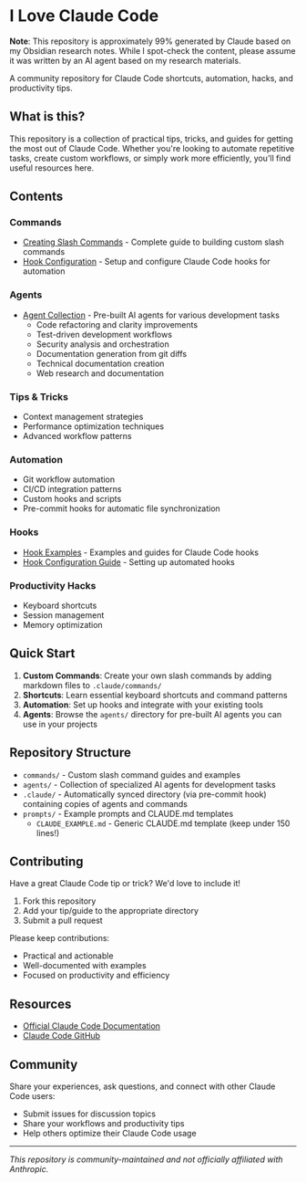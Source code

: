 # I Love Claude Code

**Note**: This repository is approximately 99% generated by Claude based on my Obsidian research notes. While I spot-check the content, please assume it was written by an AI agent based on my research materials.

A community repository for Claude Code shortcuts, automation, hacks, and productivity tips.

## What is this?

This repository is a collection of practical tips, tricks, and guides for getting the most out of Claude Code. Whether you're looking to automate repetitive tasks, create custom workflows, or simply work more efficiently, you'll find useful resources here.

## Contents

### Commands
- [Creating Slash Commands](commands/creating-slash-commands.md) - Complete guide to building custom slash commands
- [Hook Configuration](hooks/) - Setup and configure Claude Code hooks for automation

### Agents
- [Agent Collection](agents/) - Pre-built AI agents for various development tasks
  - Code refactoring and clarity improvements
  - Test-driven development workflows
  - Security analysis and orchestration
  - Documentation generation from git diffs
  - Technical documentation creation
  - Web research and documentation

### Tips & Tricks
- Context management strategies
- Performance optimization techniques
- Advanced workflow patterns

### Automation
- Git workflow automation
- CI/CD integration patterns
- Custom hooks and scripts
- Pre-commit hooks for automatic file synchronization

### Hooks
- [Hook Examples](hooks/) - Examples and guides for Claude Code hooks
- [Hook Configuration Guide](.claude/hooks/) - Setting up automated hooks

### Productivity Hacks
- Keyboard shortcuts
- Session management
- Memory optimization

## Quick Start

1. **Custom Commands**: Create your own slash commands by adding markdown files to `.claude/commands/`
2. **Shortcuts**: Learn essential keyboard shortcuts and command patterns
3. **Automation**: Set up hooks and integrate with your existing tools
4. **Agents**: Browse the `agents/` directory for pre-built AI agents you can use in your projects

## Repository Structure

- `commands/` - Custom slash command guides and examples
- `agents/` - Collection of specialized AI agents for development tasks
- `.claude/` - Automatically synced directory (via pre-commit hook) containing copies of agents and commands
- `prompts/` - Example prompts and CLAUDE.md templates
  - `CLAUDE_EXAMPLE.md` - Generic CLAUDE.md template (keep under 150 lines!)

## Contributing

Have a great Claude Code tip or trick? We'd love to include it!

1. Fork this repository
2. Add your tip/guide to the appropriate directory
3. Submit a pull request

Please keep contributions:
- Practical and actionable
- Well-documented with examples
- Focused on productivity and efficiency

## Resources

- [Official Claude Code Documentation](https://docs.anthropic.com/en/docs/claude-code)
- [Claude Code GitHub](https://github.com/anthropics/claude-code)

## Community

Share your experiences, ask questions, and connect with other Claude Code users:
- Submit issues for discussion topics
- Share your workflows and productivity tips
- Help others optimize their Claude Code usage

---

*This repository is community-maintained and not officially affiliated with Anthropic.*